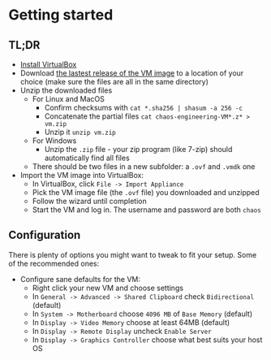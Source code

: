 # Getting started

## TL;DR

- [Install VirtualBox](https://www.virtualbox.org/wiki/Downloads)
- Download [the lastest release of the VM image](https://github.com/seeker89/chaos-engineering-in-action/releases) to a location of your choice (make sure the files are all in the same directory)
- Unzip the downloaded files
  - For Linux and MacOS
    - Confirm checksums with `cat *.sha256 | shasum -a 256 -c`
    - Concatenate the partial files `cat chaos-engineering-VM*.z* > vm.zip`
    - Unzip it `unzip vm.zip`
  - For Windows
    - Unzip the `.zip` file - your zip program (like 7-zip) should automatically find all files
  - There should be two files in a new subfolder: a `.ovf` and `.vmdk` one
- Import the VM image into VirtualBox:
  - In VirtualBox, click `File -> Import Appliance`
  - Pick the VM image file (the `.ovf` file) you downloaded and unzipped
  - Follow the wizard until completion
  - Start the VM and log in. The username and password are both `chaos`


## Configuration

There is plenty of options you might want to tweak to fit your setup. Some of the recommended ones:

- Configure sane defaults for the VM:
  - Right click your new VM and choose settings
  - In `General -> Advanced -> Shared Clipboard` check `Bidirectional` (default)
  - In `System -> Motherboard` choose `4096 MB` of `Base Memory` (default)
  - In `Display -> Video Memory` choose at least 64MB (default)
  - In `Display -> Remote Display` uncheck `Enable Server`
  - In `Display -> Graphics Controller` choose what best suits your host OS
